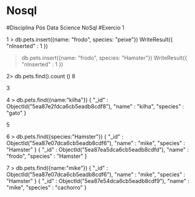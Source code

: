 # Nosql
#Disciplina Pós Data Science NoSql
#Exercio 1

1 > db.pets.insert({name: "frodo", species: "peixe"})
WriteResult({ "nInserted" : 1 })
> db.pets.insert({name: "frodo", species: "Hamster"})
WriteResult({ "nInserted" : 1 })

2> db.pets.find().count ()
  8

3 

4 > db.pets.find({name:"kilha"})
{ "_id" : ObjectId("5ea87e2fdca6cb5eadb8cdf8"), "name" : "kilha", "species" : "gato" }
 
5

6 > db.pets.find({species:"Hamster"})
{ "_id" : ObjectId("5ea87e07dca6cb5eadb8cdf6"), "name" : "mike", "species" : "Hamster" }
{ "_id" : ObjectId("5ea87ea5dca6cb5eadb8cdfd"), "name" : "frodo", "species" : "Hamster" }
 

7  > db.pets.find({name:"mike"})
{ "_id" : ObjectId("5ea87e07dca6cb5eadb8cdf6"), "name" : "mike", "species" : "Hamster" }
{ "_id" : ObjectId("5ea87e54dca6cb5eadb8cdf9"), "name" : "mike", "species" : "cachorro" }

 



